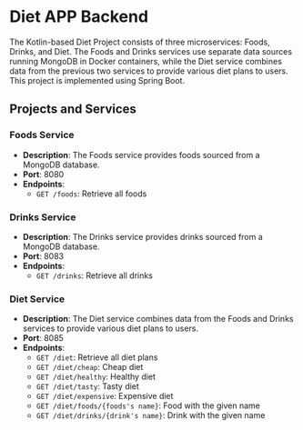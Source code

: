 # Diet APP Backend
The Kotlin-based Diet Project consists of three microservices: Foods, Drinks, and Diet. The Foods and Drinks services use separate data sources running MongoDB in Docker containers, while the Diet service combines data from the previous two services to provide various diet plans to users. This project is implemented using Spring Boot.

## Projects and Services

### Foods Service

- **Description**: The Foods service provides foods sourced from a MongoDB database.
- **Port**: 8080
- **Endpoints**:
  - `GET /foods`: Retrieve all foods

### Drinks Service

- **Description**: The Drinks service provides drinks sourced from a MongoDB database.
- **Port**: 8083
- **Endpoints**:
  - `GET /drinks`: Retrieve all drinks

### Diet Service

- **Description**: The Diet service combines data from the Foods and Drinks services to provide various diet plans to users.
- **Port**: 8085
- **Endpoints**:
  - `GET /diet`: Retrieve all diet plans
  - `GET /diet/cheap`: Cheap diet
  - `GET /diet/healthy`: Healthy diet
  - `GET /diet/tasty`: Tasty diet
  - `GET /diet/expensive`: Expensive diet
  - `GET /diet/foods/{foods's name}`: Food with the given name
  - `GET /diet/drinks/{drink's name}`: Drink with the given name
